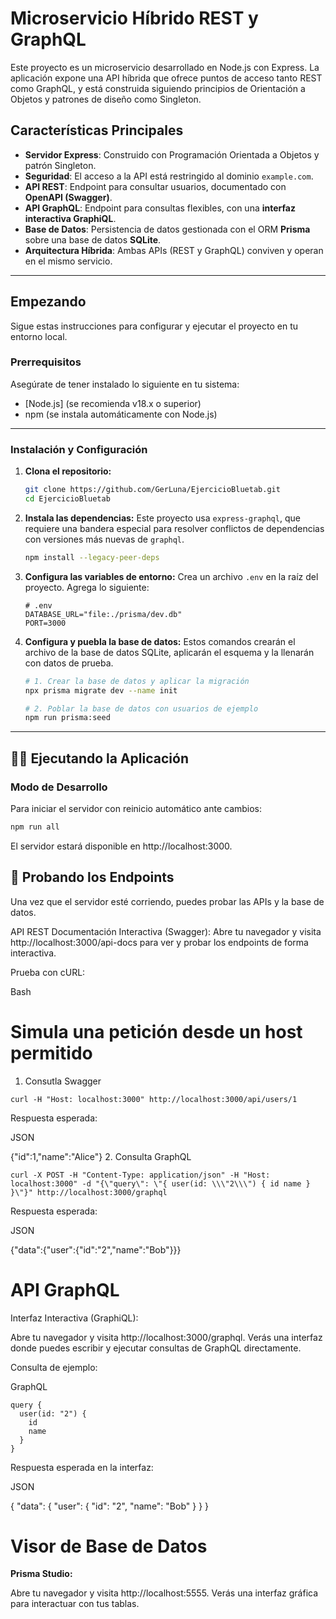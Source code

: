 # Microservicio Híbrido REST y GraphQL

Este proyecto es un microservicio desarrollado en Node.js con Express. La aplicación expone una API híbrida que ofrece puntos de acceso tanto REST como GraphQL, y está construida siguiendo principios de Orientación a Objetos y patrones de diseño como Singleton.

## Características Principales

* **Servidor Express**: Construido con Programación Orientada a Objetos y patrón Singleton.
* **Seguridad**: El acceso a la API está restringido al dominio `example.com`.
* **API REST**: Endpoint para consultar usuarios, documentado con **OpenAPI (Swagger)**.
* **API GraphQL**: Endpoint para consultas flexibles, con una **interfaz interactiva GraphiQL**.
* **Base de Datos**: Persistencia de datos gestionada con el ORM **Prisma** sobre una base de datos **SQLite**.
* **Arquitectura Híbrida**: Ambas APIs (REST y GraphQL) conviven y operan en el mismo servicio.

---

## Empezando

Sigue estas instrucciones para configurar y ejecutar el proyecto en tu entorno local.

### Prerrequisitos

Asegúrate de tener instalado lo siguiente en tu sistema:

* [Node.js] (se recomienda v18.x o superior)
* npm (se instala automáticamente con Node.js)

---

### Instalación y Configuración

1.  **Clona el repositorio:**
    ```bash
    git clone https://github.com/GerLuna/EjercicioBluetab.git
    cd EjercicioBluetab
    ```

2.  **Instala las dependencias:**
    Este proyecto usa `express-graphql`, que requiere una bandera especial para resolver conflictos de dependencias con versiones más nuevas de `graphql`.
    ```bash
    npm install --legacy-peer-deps
    ```

3.  **Configura las variables de entorno:**
    Crea un archivo `.env` en la raíz del proyecto. Agrega lo siguiente:
    ```env
    # .env
    DATABASE_URL="file:./prisma/dev.db"
    PORT=3000
    ```

4.  **Configura y puebla la base de datos:**
    Estos comandos crearán el archivo de la base de datos SQLite, aplicarán el esquema y la llenarán con datos de prueba.
    ```bash
    # 1. Crear la base de datos y aplicar la migración
    npx prisma migrate dev --name init

    # 2. Poblar la base de datos con usuarios de ejemplo
    npm run prisma:seed
    ```

---

## 🏃‍♀️ Ejecutando la Aplicación

### Modo de Desarrollo
Para iniciar el servidor con reinicio automático ante cambios:
```bash
npm run all
```

El servidor estará disponible en http://localhost:3000.

## 🧪 Probando los Endpoints
Una vez que el servidor esté corriendo, puedes probar las APIs y la base de datos.

API REST
Documentación Interactiva (Swagger):
Abre tu navegador y visita http://localhost:3000/api-docs para ver y probar los endpoints de forma interactiva.

Prueba con cURL:

Bash

# Simula una petición desde un host permitido
1. Consutla Swagger
```
curl -H "Host: localhost:3000" http://localhost:3000/api/users/1
```
Respuesta esperada:

JSON

{"id":1,"name":"Alice"}
2. Consulta GraphQL
```
curl -X POST -H "Content-Type: application/json" -H "Host: localhost:3000" -d "{\"query\": \"{ user(id: \\\"2\\\") { id name } }\"}" http://localhost:3000/graphql
```
Respuesta esperada:

JSON

{"data":{"user":{"id":"2","name":"Bob"}}}

# API GraphQL

Interfaz Interactiva (GraphiQL):

Abre tu navegador y visita http://localhost:3000/graphql. Verás una interfaz donde puedes escribir y ejecutar consultas de GraphQL directamente.

Consulta de ejemplo:

GraphQL
```
query {
  user(id: "2") {
    id
    name
  }
}
```
Respuesta esperada en la interfaz:

JSON

{
  "data": {
    "user": {
      "id": "2",
      "name": "Bob"
    }
  }
}

# Visor de Base de Datos

**Prisma Studio:**

Abre tu navegador y visita http://localhost:5555. Verás una interfaz gráfica para interactuar con tus tablas.
